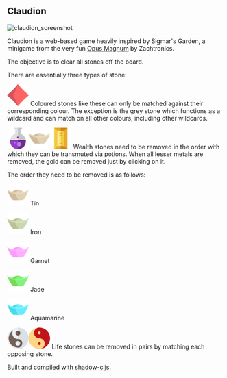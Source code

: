 ## **Claudion**

![claudion_screenshot](https://user-images.githubusercontent.com/30610148/97768692-14ddb900-1b79-11eb-8e49-d1ee8eabcce2.png)

Claudion is a web-based game heavily inspired by Sigmar's Garden, a minigame from the very fun [Opus Magnum](http://www.zachtronics.com/opus-magnum/) by Zachtronics.

The objective is to clear all stones off the board. 

There are essentially three types of stone:

<img src="public/assets/app/images/stone.svg" width="50" height="50" style="display: inline"> Coloured stones like these can only be matched against their corresponding colour. The exception is the grey stone which functions as a wildcard and can match on all other colours, including other wildcards.



<img src="public/assets/app/images/potion.svg" width="50" height="50" style="display: inline"><img src="public/assets/app/images/wealth.svg" width="50" height="50" style="display: inline;filter: grayscale(70%)"><img src="public/assets/app/images/gold.svg" width="50" height="50" style="display: inline"> Wealth stones need to be removed in the order with which they can be transmuted via potions. When all lesser metals are removed, the gold can be removed just by clicking on it. 

The order they need to be removed is as follows:

<img src="public/assets/app/images/wealth.svg" width="50" height="50" style="display: inline;filter: grayscale(70%)"> Tin

<img src="public/assets/app/images/wealth.svg" width="50" height="50" style="display: inline;filter: hue-rotate(35deg) grayscale(70%)"> Iron

<img src="public/assets/app/images/wealth.svg" width="50" height="50" style="display: inline;filter: hue-rotate(260deg)"> Garnet

<img src="public/assets/app/images/wealth.svg" width="50" height="50" style="display: inline;filter: hue-rotate(65deg)"> Jade

<img src="public/assets/app/images/wealth.svg" width="50" height="50" style="display: inline;filter: hue-rotate(140deg)"> Aquamarine



<img src="public/assets/app/images/pale_dual.svg" width="50" height="50" style="display: inline"><img src="public/assets/app/images/vibrant_dual.svg" width="50" height="50" style="display: inline"> Life stones can be removed in pairs by matching each opposing stone.



Built and compiled with [shadow-cljs](https://shadow-cljs.org/).